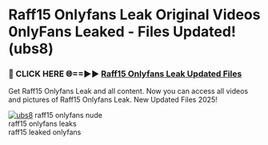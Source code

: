 # Raff15 Onlyfans Leak Original Videos 0nlyFans Leaked - Files Updated! (ubs8)

<h3>🔴 CLICK HERE 🌐==►► <a href="https://tinyurl.com/2wckxsce" rel="nofollow">Raff15 Onlyfans Leak Updated Files</a></h3>

Get Raff15 Onlyfans Leak and all content. Now you can access all videos and pictures of Raff15 Onlyfans Leak. New Updated Files 2025!

[![ubs8](https://i.imgur.com/AFduVYN.gif)](https://tinyurl.com/2wckxsce)
raff15 onlyfans nude<br>
raff15 onlyfans leaks<br>
raff15 leaked onlyfans